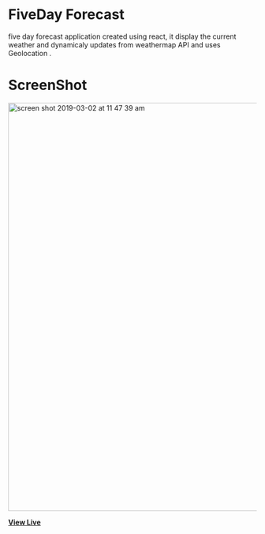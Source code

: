 # FiveDay Forecast

five day forecast application created using react, it display the current weather and dynamicaly updates from weathermap API and uses Geolocation .

# ScreenShot

<img width="827" alt="screen shot 2019-03-02 at 11 47 39 am" src="https://user-images.githubusercontent.com/28902787/53686805-1a6a6800-3ce1-11e9-8407-0f8bc0154f76.png">

**[View Live](http://fivedayforecasts.surge.sh/)**
